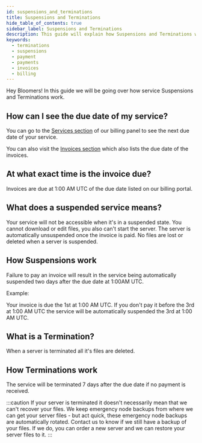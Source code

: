 ```yaml
---
id: suspensions_and_terminations
title: Suspensions and Terminations
hide_table_of_contents: true
sidebar_label: Suspensions and Terminations
description: This guide will explain how Suspensions and Terminations work on Bloom.
keywords:
  - terminations
  - suspensions
  - payment
  - payments
  - invoices
  - billing
---
```


Hey Bloomers! In this guide we will be going over how service Suspensions and Terminations work.

## How can I see the due date of my service?

You can go to the [Services section](https://billing.bloom.host/clientarea.php?action=services) of our billing panel to see the next due date of your service.

You can also visit the [Invoices section](https://billing.bloom.host/clientarea.php?action=invoices) which also lists the due date of the invoices.

## At what exact time is the invoice due?

Invoices are due at 1:00 AM UTC of the due date listed on our billing portal.

## What does a suspended service means?

Your service will not be accessible when it's in a suspended state. You cannot download or edit files, you also can't start the server. The server is automatically unsuspended once the invoice is paid. No files are lost or deleted when a server is suspended.

## How Suspensions work

Failure to pay an invoice will result in the service being automatically suspended two days after the due date at 1:00AM UTC.

Example:

Your invoice is due the 1st at 1:00 AM UTC. If you don't pay it before the 3rd at 1:00 AM UTC the service will be automatically suspended the 3rd at 1:00 AM UTC.

## What is a Termination?

When a server is terminated all it's files are deleted.

## How Terminations work

The service will be terminated 7 days after the due date if no payment is received.

:::caution
If your server is terminated it doesn't necessarily mean that we can't recover your files. We keep emergency node backups from where we can get your server files - but act quick, these emergency node backups are automatically rotated. Contact us to know if we still have a backup of your files. If we do, you can order a new server and we can restore your server files to it.
:::
